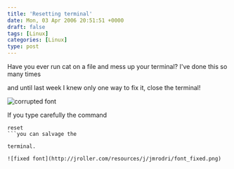 ```yaml
---
title: 'Resetting terminal'
date: Mon, 03 Apr 2006 20:51:51 +0000
draft: false
tags: [Linux]
categories: [Linux]
type: post
---
```


Have you ever run cat on a file and mess up your terminal? I've done this so many times

and until last week I knew only one way to fix it, close the terminal!

![corrupted font](http://jroller.com/resources/j/jmrodri/font.png)

If you type carefully the command

```
reset
```you can salvage the

terminal.

![fixed font](http://jroller.com/resources/j/jmrodri/font_fixed.png)